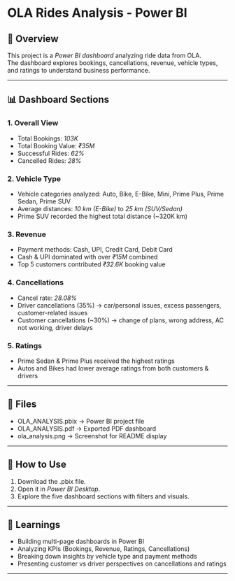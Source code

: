 # OLA Rides Analysis - Power BI

## 📌 Overview
This project is a *Power BI dashboard* analyzing ride data from OLA.  
The dashboard explores bookings, cancellations, revenue, vehicle types, and ratings to understand business performance.

---

## 📊 Dashboard Sections

### 1. Overall View
- Total Bookings: *103K*
- Total Booking Value: *₹35M*
- Successful Rides: *62%*
- Cancelled Rides: *28%*

### 2. Vehicle Type
- Vehicle categories analyzed: Auto, Bike, E-Bike, Mini, Prime Plus, Prime Sedan, Prime SUV
- Average distances: *10 km (E-Bike)* to *25 km (SUV/Sedan)*
- Prime SUV recorded the highest total distance (~320K km)

### 3. Revenue
- Payment methods: Cash, UPI, Credit Card, Debit Card
- Cash & UPI dominated with over *₹15M* combined
- Top 5 customers contributed *₹32.6K* booking value

### 4. Cancellations
- Cancel rate: *28.08%*
- Driver cancellations (35%) → car/personal issues, excess passengers, customer-related issues
- Customer cancellations (~30%) → change of plans, wrong address, AC not working, driver delays

### 5. Ratings
- Prime Sedan & Prime Plus received the highest ratings
- Autos and Bikes had lower average ratings from both customers & drivers

---

## 📂 Files
- OLA_ANALYSIS.pbix → Power BI project file
- OLA_ANALYSIS.pdf → Exported PDF dashboard
- ola_analysis.png → Screenshot for README display

---

## 🚀 How to Use
1. Download the .pbix file.
2. Open it in *Power BI Desktop*.
3. Explore the five dashboard sections with filters and visuals.

---

## 🎯 Learnings
- Building multi-page dashboards in Power BI
- Analyzing KPIs (Bookings, Revenue, Ratings, Cancellations)
- Breaking down insights by vehicle type and payment methods
- Presenting customer vs driver perspectives on cancellations and ratings

---

